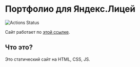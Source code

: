 # Портфолио для Яндекс.Лицей

![Actions Status](https://github.com/Masynchin/portfolio/workflows/Validate%20with%20W3CValidator/badge.svg)

Сайт работает по [этой ссылке](https://masynchin.github.io/portfolio).

## Что это?

Это статический сайт на HTML, CSS, JS.
